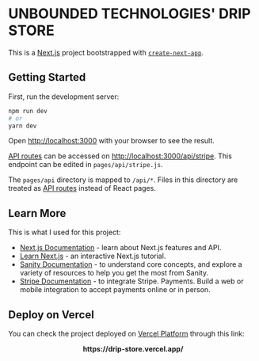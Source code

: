 # UNBOUNDED TECHNOLOGIES' DRIP STORE

This is a [Next.js](https://nextjs.org/) project bootstrapped with [`create-next-app`](https://github.com/vercel/next.js/tree/canary/packages/create-next-app).

## Getting Started

First, run the development server:

```bash
npm run dev
# or
yarn dev
```

Open [http://localhost:3000](http://localhost:3000) with your browser to see the result.

[API routes](https://nextjs.org/docs/api-routes/introduction) can be accessed on [http://localhost:3000/api/stripe](http://localhost:3000/api/stripe). This endpoint can be edited in `pages/api/stripe.js`.

The `pages/api` directory is mapped to `/api/*`. Files in this directory are treated as [API routes](https://nextjs.org/docs/api-routes/introduction) instead of React pages.

## Learn More

This is what I used for this project:

- [Next.js Documentation](https://nextjs.org/docs) - learn about Next.js features and API.
- [Learn Next.js](https://nextjs.org/learn) - an interactive Next.js tutorial.
- [Sanity Documentation](https://www.sanity.io/docs) - to understand core concepts, and explore a variety of resources to help you get the most from Sanity.
- [Stripe Documentation](https://stripe.com/docs) - to integrate Stripe. Payments. Build a web or mobile integration to accept payments online or in person.

## Deploy on Vercel

You can check the project deployed on [Vercel Platform](https://vercel.com/new?utm_medium=default-template&filter=next.js&utm_source=create-next-app&utm_campaign=create-next-app-readme) through this link:
<p align="center">
  <b>https://drip-store.vercel.app/</b>
</p>
